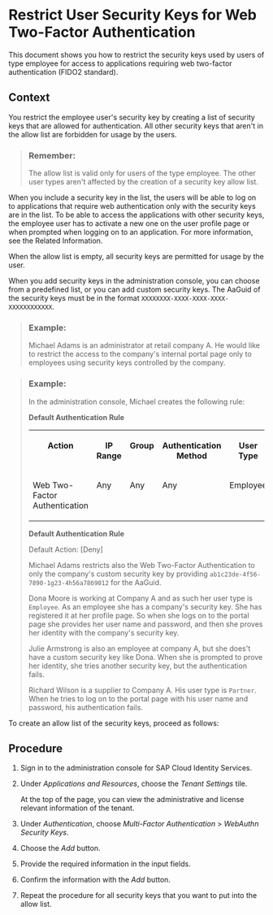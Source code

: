 <!-- loio72e3cafc63b14123bda1d10f26007a0d -->

# Restrict User Security Keys for Web Two-Factor Authentication

This document shows you how to restrict the security keys used by users of type employee for access to applications requiring web two-factor authentication \(FIDO2 standard\).



## Context

You restrict the employee user's security key by creating a list of security keys that are allowed for authentication. All other security keys that aren't in the allow list are forbidden for usage by the users.

> ### Remember:  
> The allow list is valid only for users of the type employee. The other user types aren't affected by the creation of a security key allow list.

When you include a security key in the list, the users will be able to log on to applications that require web authentication only with the security keys are in the list. To be able to access the applications with other security keys, the employee user has to activate a new one on the user profile page or when prompted when logging on to an application. For more information, see the Related Information.

When the allow list is empty, all security keys are permitted for usage by the user.

When you add security keys in the administration console, you can choose from a predefined list, or you can add custom security keys. The AaGuid of the security keys must be in the format `XXXXXXXX-XXXX-XXXX-XXXX-XXXXXXXXXXXX`.

> ### Example:  
> Michael Adams is an administrator at retail company A. He would like to restrict the access to the company's internal portal page only to employees using security keys controlled by the company.

> ### Example:  
> In the administration console, Michael creates the following rule:
> 
> **Default Authentication Rule**
> 
> 
> <table>
> <tr>
> <th valign="top" align="center">
> 
> Action
> 
> </th>
> <th valign="top" align="center">
> 
> IP Range
> 
> </th>
> <th valign="top" align="center">
> 
> Group
> 
> </th>
> <th valign="top">
> 
> Authentication Method
> 
> </th>
> <th valign="top">
> 
> User Type
> 
> </th>
> </tr>
> <tr>
> <td valign="top">
> 
> Web Two-Factor Authentication
> 
> </td>
> <td valign="top">
> 
> Any
> 
> </td>
> <td valign="top">
> 
> Any
> 
> </td>
> <td valign="top">
> 
> Any
> 
> </td>
> <td valign="top">
> 
> Employee
> 
> </td>
> </tr>
> </table>
> 
> **Default Authentication Rule**
> 
> Default Action: [Deny\]
> 
> Michael Adams restricts also the Web Two-Factor Authentication to only the company's custom security key by providing `ab1c23de-4f56-7890-1g23-4h56а78б9012` for the AaGuid.
> 
> Dona Moore is working at Company A and as such her user type is `Employee`. As an employee she has a company's security key. She has registered it at her profile page. So when she logs on to the portal page she provides her user name and password, and then she proves her identity with the company's security key.
> 
> Julie Armstrong is also an employee at company A, but she does't have a custom security key like Dona. When she is prompted to prove her identity, she tries another security key, but the authentication fails.
> 
> Richard Wilson is a supplier to Company A. His user type is `Partner`. When he tries to log on to the portal page with his user name and password, his authentication fails.

To create an allow list of the security keys, proceed as follows:



## Procedure

1.  Sign in to the administration console for SAP Cloud Identity Services.

2.  Under *Applications and Resources*, choose the *Tenant Settings* tile.

    At the top of the page, you can view the administrative and license relevant information of the tenant.

3.  Under *Authentication*, choose *Multi-Factor Authentication* \> *WebAuthn Security Keys*.

4.  Choose the *Add* button.

5.  Provide the required information in the input fields.

6.  Confirm the information with the *Add* button.

7.  Repeat the procedure for all security keys that you want to put into the allow list.


